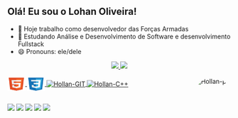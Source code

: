  ## Olá! Eu sou o Lohan Oliveira!

- 🔭 Hoje trabalho como desenvolvedor das Forças Armadas
- 🌱 Estudando Análise e Desenvolvimento de Software e desenvolvimento Fullstack
- 😄 Pronouns: ele/dele

<div align="center">
  <a href="https://github.com/ho-llan">
  <img width="42%" src="https://github-readme-stats.vercel.app/api?username=ho-llan&show_icons=true&theme=dark&include_all_commits=true&count_private=true"/>
  <img width="50%" src="https://github-readme-stats.vercel.app/api/top-langs/?username=ho-llan&layout=compact&langs_count=7&theme=dark"/>
</div>
  
<div style="display: inline_block"><br>
  <img align="center" alt="Hollan-HTML" height="30" width="40" src="https://raw.githubusercontent.com/devicons/devicon/master/icons/html5/html5-original.svg">
  <img align="center" alt="Hollan-CSS" height="30" width="40" src="https://raw.githubusercontent.com/devicons/devicon/master/icons/css3/css3-original.svg">
  <img align="center" alt="Hollan-GIT" height="30" width="40" src="https://cdn.jsdelivr.net/gh/devicons/devicon/icons/git/git-original.svg" />
  <img align="center" alt="Hollan-C++" height="30" width="40" src="https://cdn.jsdelivr.net/gh/devicons/devicon/icons/cplusplus/cplusplus-original.svg" />
  <img align="right" alt="Hollan-pic" height="150" style="border-radius:50px;" src="https://cn.i.cdn.ti-platform.com/content/1235/scooby-doo-and-guess-who/showpage/co/showpicker-1.53f13caf.png">
</div>
  
##
  
<div>
  <a href="https://www.instagram.com/ho.llan_/" target="_blank"><img src="https://img.shields.io/badge/-Instagram-%23E4405F?style=for-the-badge&logo=instagram&logoColor=white" target="_blank"></a>
 	<a href="https://www.twitch.tv/minelong" target="_blank"><img src="https://img.shields.io/badge/Twitch-9146FF?style=for-the-badge&logo=twitch&logoColor=white" target="_blank"></a>
 <a href="https://discord.gg/js2Wq8prpb" target="_blank"><img src="https://img.shields.io/badge/Discord-7289DA?style=for-the-badge&logo=discord&logoColor=white" target="_blank"></a> 
  <a href="mailto:lohanlsml@gmail.com"><img src="https://img.shields.io/badge/-Gmail-%23333?style=for-the-badge&logo=gmail&logoColor=white" target="_blank"></a>
  <a target="_blank" href="https://www.linkedin.com/in/lohan-souza-de-oliveira-holan/" target="_blank"><img src="https://img.shields.io/badge/-LinkedIn-%230077B5?style=for-the-badge&logo=linkedin&logoColor=white" ></a> 
</div>
